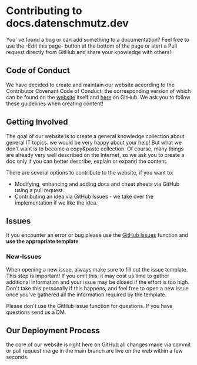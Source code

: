 # Contributing to docs.datenschmutz.dev

You' ve found a bug or can add something to a documentation? Feel free to use the -Edit this page- button at the bottom of the page or start a Pull request directly from GitHub and share your knowledge with others!

## Code of Conduct

We have decided to create and maintain our website according to the Contributor Covenant Code of Conduct, the corresponding version of which can be found on the [website](https://docs.datenschmutz.dev/CODE_OF_CONDUCT) itself and [here](./CODE_OF_CONDUCT.md) on GitHub.
We ask you to follow these guidelines when creating content!

## Getting Involved

The goal of our website is to create a general knowledge collection about general IT topics. we would be very happy about your help! But what we don't want is to become a copy&paste collection.
Of course, many things are already very well described on the Internet, so we ask you to create a doc only if you can better describe, explain or expand the content.

There are several options to contribute to the website, if you want to:

- Modifying, enhancing and adding docs and cheat sheets via GitHub using a pull request.
- Contributing an idea via GitHub Issues - we take over the implementation if we like the idea.

## Issues

If you encounter an error or bug please use the [GitHub Issues](https://github.com/Datenschmutz/docs/issues/new/choose) function and **use the appropriate template**.

### New-Issues
When opening a new issue, always make sure to fill out the issue template. This step is important! If you omit this, it may cost us time to gather additional information and your issue may be closed if the effort is too high. Don't take this personally if this happens, and feel free to open a new issue once you've gathered all the information required by the template.

Please don't use the GitHub issue function for questions. If you have questions send us a DM.

## Our Deployment Process

the core of our website is right here on GitHub all changes made via commit or pull request merge in the main branch are live on the web within a few seconds.
